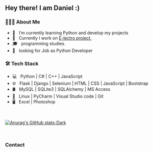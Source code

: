 <h2> Hey there! I am Daniel :)


<h3> 👨🏻‍💻 About Me </h3>

- 🔭 &nbsp; I’m currently learning Python and develop my projects
- :construction_worker: &nbsp; Currently I work on <a href="https://github.com/dani37x/E-lectro"> E-lectro project. </a>
- 🎓 &nbsp; programming studies.
- 💼 &nbsp; looking for Job as Python Developer

<h3>🛠 Tech Stack</h3>

- 💻 &nbsp; Python  | C# | C++ | JavaScript  
- 🌐 &nbsp; Flask | Django | Selenium | HTML | CSS | JavaScript | Bootstrap 
- 🛢 &nbsp; MySQL | SQLite3 | SQLAlchemy | MS Access
- 🔧 &nbsp; Linux | PyCharm | Visual Studio code | Git
- 🖥 &nbsp;   Excel | Photoshop 

<br>

[![Anurag's GitHub stats-Dark](https://github-readme-stats.vercel.app/api?username=dani37x&show_icons=true&theme=dark#gh-dark-mode-only)](https://github.com/dani37x/github-readme-stats#gh-dark-mode-only)

</br>

<h3> Contact </h3>

